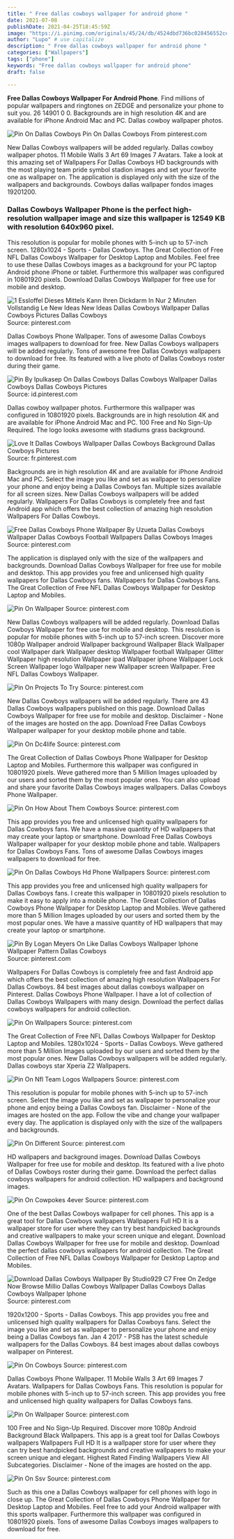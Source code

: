 ```yaml
---
title: " Free dallas cowboys wallpaper for android phone "
date: 2021-07-08
publishDate: 2021-04-25T18:45:59Z
image: "https://i.pinimg.com/originals/45/24/db/4524dbd736bc028456552ce5268cdcd3.jpg"
author: "Lupo" # use capitalize
description: " Free dallas cowboys wallpaper for android phone "
categories: ["Wallpapers"]
tags: ["phone"]
keywords: "Free dallas cowboys wallpaper for android phone"
draft: false

---
```



**Free Dallas Cowboys Wallpaper For Android Phone**. Find millions of popular wallpapers and ringtones on ZEDGE and personalize your phone to suit you. 26 14901 0 0. Backgrounds are in high resolution 4K and are available for iPhone Android Mac and PC. Dallas cowboy wallpaper photos.

![Pin On Dallas Cowboys](https://i.pinimg.com/originals/5e/23/e5/5e23e5b2ebd9e890f1e54df91cc828cd.jpg "Pin On Dallas Cowboys")
Pin On Dallas Cowboys From pinterest.com


New Dallas Cowboys wallpapers will be added regularly. Dallas cowboy wallpaper photos. 11 Mobile Walls 3 Art 69 Images 7 Avatars. Take a look at this amazing set of Wallpapers For Dallas Cowboys HD backgrounds with the most playing team pride symbol stadion images and set your favorite one as wallpaper on. The application is displayed only with the size of the wallpapers and backgrounds. Cowboys dallas wallpaper fondos images 19201200.

### Dallas Cowboys Wallpaper Phone is the perfect high-resolution wallpaper image and size this wallpaper is 12549 KB with resolution 640x960 pixel.

This resolution is popular for mobile phones with 5-inch up to 57-inch screen. 1280x1024 - Sports - Dallas Cowboys. The Great Collection of Free NFL Dallas Cowboys Wallpaper for Desktop Laptop and Mobiles. Feel free to use these Dallas Cowboys images as a background for your PC laptop Android phone iPhone or tablet. Furthermore this wallpaper was configured in 10801920 pixels. Download Dallas Cowboys Wallpaper for free use for mobile and desktop.


![1 Essloffel Dieses Mittels Kann Ihren Dickdarm In Nur 2 Minuten Vollstandig Le New Ideas New Ideas Dallas Cowboys Wallpaper Dallas Cowboys Pictures Dallas Cowboys](https://i.pinimg.com/564x/4d/68/a3/4d68a3d16fda1baa38fde5ca42d37598.jpg "1 Essloffel Dieses Mittels Kann Ihren Dickdarm In Nur 2 Minuten Vollstandig Le New Ideas New Ideas Dallas Cowboys Wallpaper Dallas Cowboys Pictures Dallas Cowboys")
Source: pinterest.com

Dallas Cowboys Phone Wallpaper. Tons of awesome Dallas Cowboys images wallpapers to download for free. New Dallas Cowboys wallpapers will be added regularly. Tons of awesome free Dallas Cowboys wallpapers to download for free. Its featured with a live photo of Dallas Cowboys roster during their game.

![Pin By Ipulkasep On Dallas Cowboys Dallas Cowboys Wallpaper Dallas Cowboys Dallas Cowboys Pictures](https://i.pinimg.com/originals/89/aa/6c/89aa6c0524791b714bab0c35f6c9820b.jpg "Pin By Ipulkasep On Dallas Cowboys Dallas Cowboys Wallpaper Dallas Cowboys Dallas Cowboys Pictures")
Source: id.pinterest.com

Dallas cowboy wallpaper photos. Furthermore this wallpaper was configured in 10801920 pixels. Backgrounds are in high resolution 4K and are available for iPhone Android Mac and PC. 100 Free and No Sign-Up Required. The logo looks awesome with stadiums grass background.

![Love It Dallas Cowboys Wallpaper Dallas Cowboys Background Dallas Cowboys Pictures](https://i.pinimg.com/originals/47/d1/71/47d171c502a989525e3ce334dd127581.jpg "Love It Dallas Cowboys Wallpaper Dallas Cowboys Background Dallas Cowboys Pictures")
Source: fr.pinterest.com

Backgrounds are in high resolution 4K and are available for iPhone Android Mac and PC. Select the image you like and set as wallpaper to personalize your phone and enjoy being a Dallas Cowboys fan. Multiple sizes available for all screen sizes. New Dallas Cowboys wallpapers will be added regularly. Wallpapers For Dallas Cowboys is completely free and fast Android app which offers the best collection of amazing high resolution Wallpapers For Dallas Cowboys.

![Free Dallas Cowboys Phone Wallpaper By Uzueta Dallas Cowboys Wallpaper Dallas Cowboys Football Wallpapers Dallas Cowboys Images](https://i.pinimg.com/originals/20/7a/85/207a85ebadd906ee59395d6a86135f2e.gif "Free Dallas Cowboys Phone Wallpaper By Uzueta Dallas Cowboys Wallpaper Dallas Cowboys Football Wallpapers Dallas Cowboys Images")
Source: pinterest.com

The application is displayed only with the size of the wallpapers and backgrounds. Download Dallas Cowboys Wallpaper for free use for mobile and desktop. This app provides you free and unlicensed high quality wallpapers for Dallas Cowboys fans. Wallpapers for Dallas Cowboys Fans. The Great Collection of Free NFL Dallas Cowboys Wallpaper for Desktop Laptop and Mobiles.

![Pin On Wallpaper](https://i.pinimg.com/originals/93/1d/cb/931dcba24fe2712ce590ac93e0c51b3d.jpg "Pin On Wallpaper")
Source: pinterest.com

New Dallas Cowboys wallpapers will be added regularly. Download Dallas Cowboys Wallpaper for free use for mobile and desktop. This resolution is popular for mobile phones with 5-inch up to 57-inch screen. Discover more 1080p Wallpaper android Wallpaper background Wallpaper Black Wallpaper cool Wallpaper dark Wallpaper desktop Wallpaper football Wallpaper Glitter Wallpaper high resolution Wallpaper ipad Wallpaper iphone Wallpaper Lock Screen Wallpaper logo Wallpaper new Wallpaper screen Wallpaper. Free NFL Dallas Cowboys Wallpaper.

![Pin On Projects To Try](https://i.pinimg.com/originals/ab/8d/cb/ab8dcb33b8a2cb0c2a9ae723b4621b32.jpg "Pin On Projects To Try")
Source: pinterest.com

New Dallas Cowboys wallpapers will be added regularly. There are 43 Dallas Cowboys wallpapers published on this page. Download Dallas Cowboys Wallpaper for free use for mobile and desktop. Disclaimer - None of the images are hosted on the app. Download Free Dallas Cowboys Wallpaper wallpaper for your desktop mobile phone and table.

![Pin On Dc4life](https://i.pinimg.com/736x/93/1a/3c/931a3c6bf7b8fa2c2fb9502313d2ccec.jpg "Pin On Dc4life")
Source: pinterest.com

The Great Collection of Dallas Cowboys Phone Wallpaper for Desktop Laptop and Mobiles. Furthermore this wallpaper was configured in 10801920 pixels. Weve gathered more than 5 Million Images uploaded by our users and sorted them by the most popular ones. You can also upload and share your favorite Dallas Cowboys images wallpapers. Dallas Cowboys Phone Wallpaper.

![Pin On How About Them Cowboys](https://i.pinimg.com/originals/01/80/e0/0180e0582b1ff93ee3c6c8b2e303f4b5.jpg "Pin On How About Them Cowboys")
Source: pinterest.com

This app provides you free and unlicensed high quality wallpapers for Dallas Cowboys fans. We have a massive quantity of HD wallpapers that may create your laptop or smartphone. Download Free Dallas Cowboys Wallpaper wallpaper for your desktop mobile phone and table. Wallpapers for Dallas Cowboys Fans. Tons of awesome Dallas Cowboys images wallpapers to download for free.

![Pin On Dallas Cowboys Hd Phone Wallpapers](https://i.pinimg.com/originals/2e/c9/a7/2ec9a7a681a7e3e8a55c785779c3a5fe.png "Pin On Dallas Cowboys Hd Phone Wallpapers")
Source: pinterest.com

This app provides you free and unlicensed high quality wallpapers for Dallas Cowboys fans. I create this wallpaper in 10801920 pixels resolution to make it easy to apply into a mobile phone. The Great Collection of Dallas Cowboys Phone Wallpaper for Desktop Laptop and Mobiles. Weve gathered more than 5 Million Images uploaded by our users and sorted them by the most popular ones. We have a massive quantity of HD wallpapers that may create your laptop or smartphone.

![Pin By Logan Meyers On Like Dallas Cowboys Wallpaper Iphone Wallpaper Pattern Dallas Cowboys](https://i.pinimg.com/originals/51/e2/69/51e269626c2bc60e9169b74365c07a5f.jpg "Pin By Logan Meyers On Like Dallas Cowboys Wallpaper Iphone Wallpaper Pattern Dallas Cowboys")
Source: pinterest.com

Wallpapers For Dallas Cowboys is completely free and fast Android app which offers the best collection of amazing high resolution Wallpapers For Dallas Cowboys. 84 best images about dallas cowboys wallpaper on Pinterest. Dallas Cowboys Phone Wallpaper. I have a lot of collection of Dallas Cowboys Wallpapers with many design. Download the perfect dallas cowboys wallpapers for android collection.

![Pin On Wallpapers](https://i.pinimg.com/originals/c9/09/e8/c909e850d5d241a0a53a0d4b2b0ec48f.jpg "Pin On Wallpapers")
Source: pinterest.com

The Great Collection of Free NFL Dallas Cowboys Wallpaper for Desktop Laptop and Mobiles. 1280x1024 - Sports - Dallas Cowboys. Weve gathered more than 5 Million Images uploaded by our users and sorted them by the most popular ones. New Dallas Cowboys wallpapers will be added regularly. Dallas cowboys star Xperia Z2 Wallpapers.

![Pin On Nfl Team Logos Wallpapers](https://i.pinimg.com/originals/37/65/e9/3765e9355d85a65fd575e888e1cf6688.jpg "Pin On Nfl Team Logos Wallpapers")
Source: pinterest.com

This resolution is popular for mobile phones with 5-inch up to 57-inch screen. Select the image you like and set as wallpaper to personalize your phone and enjoy being a Dallas Cowboys fan. Disclaimer - None of the images are hosted on the app. Follow the vibe and change your wallpaper every day. The application is displayed only with the size of the wallpapers and backgrounds.

![Pin On Different](https://i.pinimg.com/564x/77/f6/54/77f6545f9d15e9f83b217983343cae89.jpg "Pin On Different")
Source: pinterest.com

HD wallpapers and background images. Download Dallas Cowboys Wallpaper for free use for mobile and desktop. Its featured with a live photo of Dallas Cowboys roster during their game. Download the perfect dallas cowboys wallpapers for android collection. HD wallpapers and background images.

![Pin On Cowpokes 4ever](https://i.pinimg.com/originals/7e/db/fb/7edbfb6668c671d7a1396fc064c5b736.jpg "Pin On Cowpokes 4ever")
Source: pinterest.com

One of the best Dallas Cowboys wallpaper for cell phones. This app is a great tool for Dallas Cowboys wallpapers Wallpapers Full HD It is a wallpaper store for user where they can try best handpicked backgrounds and creative wallpapers to make your screen unique and elegant. Download Dallas Cowboys Wallpaper for free use for mobile and desktop. Download the perfect dallas cowboys wallpapers for android collection. The Great Collection of Free NFL Dallas Cowboys Wallpaper for Desktop Laptop and Mobiles.

![Download Dallas Cowboys Wallpaper By Studio929 C7 Free On Zedge Now Browse Millio Dallas Cowboys Wallpaper Dallas Cowboys Dallas Cowboys Wallpaper Iphone](https://i.pinimg.com/736x/31/86/20/31862004de264a5ed341a95309cbca4b.jpg "Download Dallas Cowboys Wallpaper By Studio929 C7 Free On Zedge Now Browse Millio Dallas Cowboys Wallpaper Dallas Cowboys Dallas Cowboys Wallpaper Iphone")
Source: pinterest.com

1920x1200 - Sports - Dallas Cowboys. This app provides you free and unlicensed high quality wallpapers for Dallas Cowboys fans. Select the image you like and set as wallpaper to personalize your phone and enjoy being a Dallas Cowboys fan. Jan 4 2017 - PSB has the latest schedule wallpapers for the Dallas Cowboys. 84 best images about dallas cowboys wallpaper on Pinterest.

![Pin On Cowboys](https://i.pinimg.com/736x/35/cc/36/35cc360a65c23a67fe9f21343192f6b6.jpg "Pin On Cowboys")
Source: pinterest.com

Dallas Cowboys Phone Wallpaper. 11 Mobile Walls 3 Art 69 Images 7 Avatars. Wallpapers for Dallas Cowboys Fans. This resolution is popular for mobile phones with 5-inch up to 57-inch screen. This app provides you free and unlicensed high quality wallpapers for Dallas Cowboys fans.

![Pin On Wallpaper](https://i.pinimg.com/originals/96/d9/3e/96d93e8058f26df1a267c6712dd0b5aa.jpg "Pin On Wallpaper")
Source: pinterest.com

100 Free and No Sign-Up Required. Discover more 1080p Android Background Black Wallpapers. This app is a great tool for Dallas Cowboys wallpapers Wallpapers Full HD It is a wallpaper store for user where they can try best handpicked backgrounds and creative wallpapers to make your screen unique and elegant. Highest Rated Finding Wallpapers View All Subcategories. Disclaimer - None of the images are hosted on the app.

![Pin On Ssv](https://i.pinimg.com/originals/45/24/db/4524dbd736bc028456552ce5268cdcd3.jpg "Pin On Ssv")
Source: pinterest.com

Such as this one a Dallas Cowboys wallpaper for cell phones with logo in close up. The Great Collection of Dallas Cowboys Phone Wallpaper for Desktop Laptop and Mobiles. Feel free to add your Android wallpaper with this sports wallpaper. Furthermore this wallpaper was configured in 10801920 pixels. Tons of awesome Dallas Cowboys images wallpapers to download for free.

